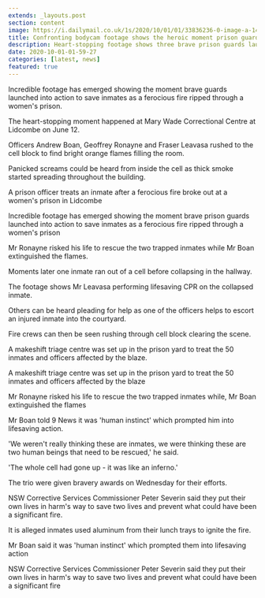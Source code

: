 ```yaml
---
extends: _layouts.post
section: content
image: https://i.dailymail.co.uk/1s/2020/10/01/01/33836236-0-image-a-14_1601511024368.jpg 
title: Confronting bodycam footage shows the heroic moment prison guards save the lives of inmates 
description: Heart-stopping footage shows three brave prison guards launching into action to save inmates after fire broke out t Mary Wade Correctional Centre at Lidcombe. 
date: 2020-10-01-01-59-27 
categories: [latest, news] 
featured: true 
--- 
```

Incredible footage has emerged showing the moment brave guards launched into action to save inmates as a ferocious fire ripped through a women's prison. 

The heart-stopping moment happened at Mary Wade Correctional Centre at Lidcombe on June 12.

Officers Andrew Boan, Geoffrey Ronayne and Fraser Leavasa rushed to the cell block to find bright orange flames filling the room. 

Panicked screams could be heard from inside the cell as thick smoke started spreading throughout the building.

A prison officer treats an inmate after a ferocious fire broke out at a women's prison in Lidcombe

Incredible footage has emerged showing the moment brave prison guards launched into action to save inmates as a ferocious fire ripped through a women's prison

Mr Ronayne risked his life to rescue the two trapped inmates while Mr Boan extinguished the flames.

Moments later one inmate ran out of a cell before collapsing in the hallway. 

The footage shows Mr Leavasa performing lifesaving CPR on the collapsed inmate.

Others can be heard pleading for help as one of the officers helps to escort an injured inmate into the courtyard. 

Fire crews can then be seen rushing through cell block clearing the scene.

A makeshift triage centre was set up in the prison yard to treat the 50 inmates and officers affected by the blaze.

A makeshift triage centre was set up in the prison yard to treat the 50 inmates and officers affected by the blaze

Mr Ronayne risked his life to rescue the two trapped inmates while, Mr Boan extinguished the flames

Mr Boan told 9 News it was 'human instinct' which prompted him into lifesaving action. 

'We weren't really thinking these are inmates, we were thinking these are two human beings that need to be rescued,' he said.

'The whole cell had gone up - it was like an inferno.' 

The trio were given bravery awards on Wednesday for their efforts.

NSW Corrective Services Commissioner Peter Severin said they put their own lives in harm's way to save two lives and prevent what could have been a significant fire.

It is alleged inmates used aluminum from their lunch trays to ignite the fire.

Mr Boan said it was 'human instinct' which prompted them into lifesaving action

NSW Corrective Services Commissioner Peter Severin said they put their own lives in harm's way to save two lives and prevent what could have been a significant fire


